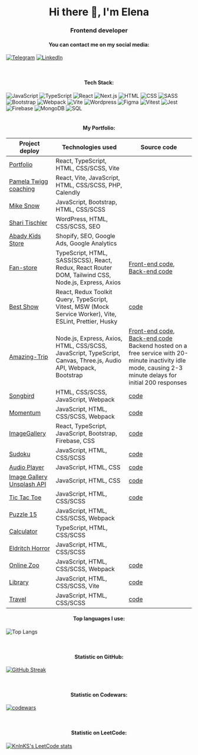 <h1 align="center">Hi there 👋, I'm Elena</h1>

<h3 align="center">Frontend developer</h3>

<h4 align="center">You can contact me on my social media:</h4>

[![Telegram](https://img.shields.io/badge/-Telegram-333?style=for-the-badge&logo=telegram&logoColor=27A0D9)](https://t.me/ElenaMyOne)
[![LinkedIn](https://img.shields.io/badge/-LinkedIn-333?style=for-the-badge&logo=linkedin&logoColor=0A66C2)](https://www.linkedin.com/in/elena-iakovenko-54319115a/)

</br>
<h4 align="center">Tech Stack:</h4>

![JavaScript](https://img.shields.io/badge/-JavaScript-333?style=for-the-badge&logo=javascript)
![TypeScript](https://img.shields.io/badge/-TypeScript-333?style=for-the-badge&logo=TypeScript)
![React](https://img.shields.io/badge/-React-333?style=for-the-badge&logo=React)
![Next.js](https://img.shields.io/badge/-Next.js-333?style=for-the-badge&logo=Next.js)
![HTML](https://img.shields.io/badge/-HTML-333?style=for-the-badge&logo=html5)
![CSS](https://img.shields.io/badge/-CSS-333?style=for-the-badge&logo=css3&logoColor=blue)
![SASS](https://img.shields.io/badge/-SASS-333?style=for-the-badge&logo=SASS)
![Bootstrap](https://img.shields.io/badge/-Bootstrap-333?style=for-the-badge&logo=Bootstrap)
![Webpack](https://img.shields.io/badge/-Webpack-333?style=for-the-badge&logo=Webpack)
![Vite](https://img.shields.io/badge/-Vite-333?style=for-the-badge&logo=vite)
![Wordpress](https://img.shields.io/badge/-Wordpress-333?style=for-the-badge&logo=Wordpress&logoColor=blue)
![Figma](https://img.shields.io/badge/-Figma-333?style=for-the-badge&logo=Figma)
![Vitest](https://img.shields.io/badge/-Vitest-333?style=for-the-badge&logo=Vitest)
![Jest](https://img.shields.io/badge/-Jest-333?style=for-the-badge&logo=Jest)
![Firebase](https://img.shields.io/badge/-Firebase-333?style=for-the-badge&logo=Firebase)
![MongoDB](https://img.shields.io/badge/-MongoDB-333?style=for-the-badge&logo=MongoDB)
![SQL](https://img.shields.io/badge/SQL-333?style=for-the-badge&logo=sql)
<br>
</br>
<h4 align="center">My Portfolio:</h4>

| Project deploy     | Technologies used                          | Source code        |
|--------------------|--------------------------------------------|--------------------|
| [Portfolio](https://myoneweb.us/)    | React, TypeScript, HTML, CSS/SCSS, Vite |   |
| [Pamela Twigg coaching](http://pamelatwiggcoaching.com/) | React, Vite, JavaScript, HTML, CSS/SCSS, PHP, Calendly |    |
| [Mike Snow](https://www.mikesnow.us/)    | JavaScript, Bootstrap, HTML, CSS/SCSS  |   |
| [Shari Tischler](https://shari-tischler-writer.com/)    | WordPress, HTML, CSS/SCSS, SEO   |   |
| [Abady Kids Store](https://abady.shop/)    | Shopify, SEO, Google Ads, Google Analytics          |  |
|[Fan-store](https://elena-myone.github.io/fan-store) | TypeScript, HTML, SASS(SCSS),  React, Redux, React Router DOM, Tailwind CSS, Node.js, Express, Axios | [Front-end code](https://github.com/Elena-MyOne/fan-store), [Back-end code](https://github.com/Elena-MyOne/fan-store-backend)|
| [Best Show](https://elena-myone.github.io/best-show/#/shows?page=0) | React, Redux Toolkit Query, TypeScript, Vitest, MSW (Mock Service Worker), Vite, ESLint, Prettier, Husky   | [code](https://github.com/Elena-MyOne/best-show)
| [Amazing-Trip](https://elena-myone.github.io/rsclone/dist/)   | Node.js, Express, Axios, HTML, CSS/SCSS, JavaScript, TypeScript, Canvas, Three.js, Audio API, Webpack, Bootstrap          | [Front-end code](https://github.com/Elena-MyOne/rsclone), [Back-end code](https://github.com/Elena-MyOne/backend-rs-clone) <br>Backend hosted on a free service with 20-minute inactivity idle mode, causing 2-3 minute delays for initial 200 responses |
| [Songbird](https://elena-myone.github.io/songbird/songbird/dist/) | HTML, CSS/SCSS, JavaScript, Webpack            | [code](https://github.com/Elena-MyOne/songbird)  |
| [Momentum](https://elena-myone.github.io/momentum/my-app/dist/)    | JavaScript, HTML, CSS/SCSS, Webpack            | [code](https://github.com/Elena-MyOne/momentum)
| [ImageGallery](https://imagegallery-a0f41.web.app/)   | React, TypeScript, JavaScript, Bootstrap, Firebase, CSS          | [code](https://github.com/Elena-MyOne/image-gallery) |
| [Sudoku](https://elena-myone.github.io/sudoku/random-game/) | JavaScript, HTML, CSS/SCSS | [code](https://github.com/Elena-MyOne/sudoku/tree/random-game) |
| [Audio Player](https://elena-myone.github.io/audio-player/audio-player/) | JavaScript, HTML, CSS | [code](https://github.com/Elena-MyOne/audio-player/tree/main/audio-player) |
| [Image Gallery Unsplash API](https://elena-myone.github.io/image-gallery-js/) | JavaScript, HTML, CSS | [code](https://github.com/Elena-MyOne/image-gallery-js) |
| [Tic Tac Toe](https://elena-myone.github.io/tic_tac_toe/) | JavaScript, HTML, CSS/SCSS | [code](https://github.com/Elena-MyOne/tic_tac_toe) |
| [Puzzle 15](https://rolling-scopes-school.github.io/elena-myone-JSFE2022Q3/puzzle-15/dist/) | JavaScript, HTML, CSS/SCSS, Webpack |   |
| [Calculator](https://github.com/Elena-MyOne/calculator) | TypeScript, HTML, CSS/SCSS  |   |
| [Eldritch Horror](https://elena-myone.github.io/codejam-eldritch/my-app/dist/) | JavaScript, HTML, CSS/SCSS |   |
| [Online Zoo](https://elena-myone.github.io/online-zoo/dist/) | JavaScript, HTML, CSS/SCSS, Webpack | [code](https://github.com/Elena-MyOne/online-zoo)  |
| [Library](https://elena-myone.github.io/library-ts/library/dist/) | JavaScript, HTML, CSS/SCSS, Vite | [code](https://github.com/Elena-MyOne/library-ts)  |
| [Travel](https://rolling-scopes-school.github.io/elena-myone-JSFEPRESCHOOL2022Q2/travel/) | JavaScript, HTML, CSS/SCSS | [code](https://github.com/Elena-MyOne/online-zoo)  |



<h4 align="center">Top languages I use:</h4>

![Top Langs](https://github-readme-stats.vercel.app/api/top-langs/?username=Elena-MyOne&theme=dark&layout=compact)

</br>
<h4 align="center">Statistic on GitHub:</h4>

[![GitHub Streak](https://github-readme-streak-stats.herokuapp.com/?user=Elena-MyOne&theme=dark)](https://git.io/streak-stats)

</br>
<h4 align="center">Statistic on Codewars:</h4>

[![codewars](https://www.codewars.com/users/rsschool_ca97357416502d42/badges/large)](https://www.codewars.com/users/username)

</br>
<h4 align="center">Statistic on LeetCode:</h4>

[![KnlnKS's LeetCode stats](https://leetcode-stats-six.vercel.app/api?username=elena-myone&theme=dark)](https://github.com/KnlnKS/leetcode-stats)
